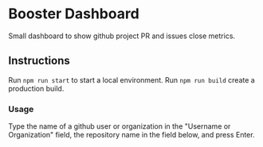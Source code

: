 # Booster Dashboard

Small dashboard to show github project PR and issues close metrics.

## Instructions

Run `npm run start` to start a local environment. Run `npm run build` create a production build.

### Usage

Type the name of a github user or organization in the "Username or Organization" field, the repository name in the field below, and press Enter.
